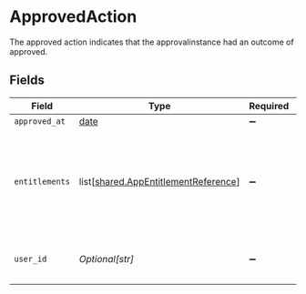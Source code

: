 # ApprovedAction

The approved action indicates that the approvalinstance had an outcome of approved.


## Fields

| Field                                                                                      | Type                                                                                       | Required                                                                                   | Description                                                                                |
| ------------------------------------------------------------------------------------------ | ------------------------------------------------------------------------------------------ | ------------------------------------------------------------------------------------------ | ------------------------------------------------------------------------------------------ |
| `approved_at`                                                                              | [date](https://docs.python.org/3/library/datetime.html#date-objects)                       | :heavy_minus_sign:                                                                         | N/A                                                                                        |
| `entitlements`                                                                             | list[[shared.AppEntitlementReference](undefined/models/shared/appentitlementreference.md)] | :heavy_minus_sign:                                                                         | The entitlements that were approved. This will only ever be a list of one entitlement.     |
| `user_id`                                                                                  | *Optional[str]*                                                                            | :heavy_minus_sign:                                                                         | The UserID that approved this step.                                                        |